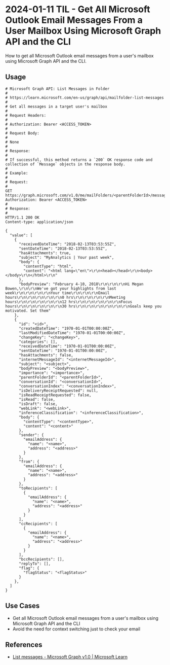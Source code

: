 # 2024-01-11 TIL - Get All Microsoft Outlook Email Messages From a User Mailbox Using Microsoft Graph API and the CLI

How to get all Microsoft Outlook email messages from a user's mailbox using Microsoft Graph API and the CLI.


## Usage

```http
# Microsoft Graph API: List Messages in Folder
#
# https://learn.microsoft.com/en-us/graph/api/mailfolder-list-messages
#
# Get all messages in a target user's mailbox
#
# Request Headers:
#
# Authorization: Bearer <ACCESS_TOKEN>
#
# Request Body:
#
# None
#
# Response:
#
# If successful, this method returns a `200` OK response code and collection of `Message` objects in the response body.
#
# Example:
#
# Request:
#
GET https://graph.microsoft.com/v1.0/me/mailFolders/<parentFolderId>/messages
Authorization: Bearer <ACCESS_TOKEN>
#
# Response:
#
HTTP/1.1 200 OK
Content-type: application/json

{
  "value": [
    {
      "receivedDateTime": "2018-02-13T03:53:55Z",
      "sentDateTime": "2018-02-13T03:53:55Z",
      "hasAttachments": true,
      "subject": "MyAnalytics | Your past week",
      "body": {
        "contentType": "html",
        "content": "<html lang=\"en\">\r\n<head></head>\r\n<body> </body>\r\n</html>\r\n"
      },
      "bodyPreview": "February 4-10, 2018\r\n\r\n\r\nHi Megan Bowen,\r\n\r\nWe've got your highlights from last week\r\n\r\n\r\n\r\nYour time\r\n\r\n\r\nEmail hours\r\n\r\n\r\n\r\n\r\n0 hrs\r\n\r\n\r\n\r\nMeeting hours\r\n\r\n\r\n\r\n\r\n12 hrs\r\n\r\n\r\n\r\n\r\nFocus hours\r\n\r\n\r\n\r\n\r\n30 hrs\r\n\r\n\r\n\r\n\r\n\r\nGoals keep you motivated. Set them"
    },
    {
      "id": "<id>",
      "createdDateTime": "1970-01-01T00:00:00Z",
      "lastModifiedDateTime": "1970-01-01T00:00:00Z",
      "changeKey": "<changeKey>",
      "categories": [],
      "receivedDateTime": "1970-01-01T00:00:00Z",
      "sentDateTime": "1970-01-01T00:00:00Z",
      "hasAttachments": false,
      "internetMessageId": "<internetMessageId>",
      "subject": "<subject>",
      "bodyPreview": "<bodyPreview>",
      "importance": "<importance>",
      "parentFolderId": "<parentFolderId>",
      "conversationId": "<conversationId>",
      "conversationIndex": "<conversationIndex>",
      "isDeliveryReceiptRequested": null,
      "isReadReceiptRequested": false,
      "isRead": false,
      "isDraft": false,
      "webLink": "<webLink>",
      "inferenceClassification": "<inferenceClassification>",
      "body": {
        "contentType": "<contentType>",
        "content": "<content>"
      },
      "sender": {
        "emailAddress": {
          "name": "<name>",
          "address": "<address>"
        }
      },
      "from": {
        "emailAddress": {
          "name": "<name>",
          "address": "<address>"
        }
      },
      "toRecipients": [
        {
          "emailAddress": {
            "name": "<name>",
            "address": "<address>"
          }
        }
      ],
      "ccRecipients": [
        {
          "emailAddress": {
            "name": "<name>",
            "address": "<address>"
          }
        }
      ],
      "bccRecipients": [],
      "replyTo": [],
      "flag": {
        "flagStatus": "<flagStatus>"
      }
    },
  ]
}
```


## Use Cases

- Get all Microsoft Outlook email messages from a user's mailbox using Microsoft Graph API and the CLI
- Avoid the need for context switching just to check your email


## References

- [List messages - Microsoft Graph v1.0 | Microsoft Learn](https://learn.microsoft.com/en-us/graph/api/mailfolder-list-messages)


